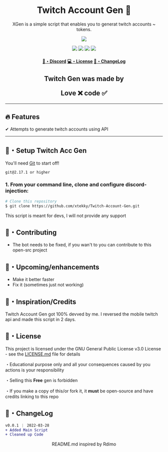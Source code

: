 <h1 align="center">
  Twitch Account Gen 💉
</h1>

<p align="center">
  XGen is a simple script that enables you to generat twitch accounts ~ tokens.
</p>

<p align="center"> 
  <kbd>
<img src="https://cdn.discordapp.com/attachments/969244740811886632/980468033891991572/03-glitch.jpg"></img>
  </kbd>
</p>

<p align="center">
  <img src="https://img.shields.io/github/languages/top/xtekky/Twitch-Account-Gen?style=flat-square" </a>
  <img src="https://img.shields.io/github/last-commit/xtekky/Twitch-Account-Gen?style=flat-square" </a>
  <img src="https://img.shields.io/github/stars/xtekky/Twitch-Account-Gen?color=7F9DE0&label=Stars&style=flat-square" </a>
  <img src="https://img.shields.io/github/forks/xtekky/Twitch-Account-Gen?color=7F9DE0&label=Forks&style=flat-square" </a>
</p>

<h4 align="center">
  <a href="https://discord.gg">🌌・Discord</a>
  <a href="https://github.com/xtekky/Twitch-Account-Gen#license">💻・License</a>
  <a href="https://github.com/xtekky/Twitch-Account-Gen#changelog">📜・ChangeLog</a>
</h4>

<h2 align="center">
  Twitch Gen was made by

Love ❌ code ✅

</h2>

---

## :fire: Features

✔ Attempts to generate twitch accounts using API

---

## 🚀・Setup Twitch Acc Gen

You'll need [Git](https://git-scm.com) to start off!

```sh-session
git@2.17.1 or higher
```

### 1. From your command line, clone and configure discord-injection:

```bash
# Clone this repository
$ git clone https://github.com/xtekky/Twitch-Account-Gen.git

```

This script is meant for devs, I will not provide any support


## 🤝・Contributing

- The bot needs to be fixed, if you wan't to you can contribute to this open-src project

## 🎉・Upcoming/enhancements

- Make it better faster
- Fix it (sometimes just not working)

## :seedling:・Inspiration/Credits

Twitch Account Gen got 100% devved by me. I reversed the mobile twitch api and made this script in 2 days.

## 📄・License

This project is licensed under the GNU General Public License v3.0 License - see the [LICENSE.md](./LICENSE) file for details

・Educational purpose only and all your consequences caused by you actions is your responsibility

・Selling this **Free** gen is forbidden

・If you make a copy of this/or fork it, it **must** be open-source and have credits linking to this repo

## 💭・ChangeLog

```diff
v0.0.1 ⋮ 2022-03-28
+ Added Main Script
+ Cleaned up Code
```

<p align="center">
  README.md inspired by Rdimo
</p>
